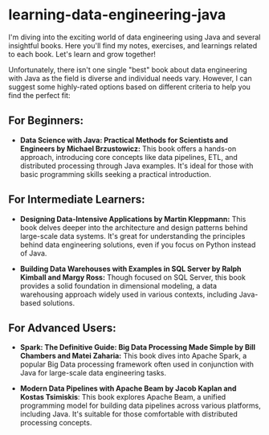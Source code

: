 # learning-data-engineering-java
I'm diving into the exciting world of data engineering using Java and several insightful books. Here you'll find my notes, exercises, and learnings related to each book. Let's learn and grow together!


Unfortunately, there isn't one single "best" book about data engineering with Java as the field is diverse and individual needs vary. However, I can suggest some highly-rated options based on different criteria to help you find the perfect fit:

## For Beginners:

* **Data Science with Java: Practical Methods for Scientists and Engineers by Michael Brzustowicz:**
  This book offers a hands-on approach, introducing core concepts like data pipelines, ETL, and distributed processing through Java examples. It's ideal for those with basic programming skills seeking a practical introduction.

## For Intermediate Learners:

* **Designing Data-Intensive Applications by Martin Kleppmann:**
  This book delves deeper into the architecture and design patterns behind large-scale data systems. It's great for understanding the principles behind data engineering solutions, even if you focus on Python instead of Java.

* **Building Data Warehouses with Examples in SQL Server by Ralph Kimball and Margy Ross:**
  Though focused on SQL Server, this book provides a solid foundation in dimensional modeling, a data warehousing approach widely used in various contexts, including Java-based solutions.

## For Advanced Users:

* **Spark: The Definitive Guide: Big Data Processing Made Simple by Bill Chambers and Matei Zaharia:**
  This book dives into Apache Spark, a popular Big Data processing framework often used in conjunction with Java for large-scale data engineering tasks.

* **Modern Data Pipelines with Apache Beam by Jacob Kaplan and Kostas Tsimiskis**:
  This book explores Apache Beam, a unified programming model for building data pipelines across various platforms, including Java. It's suitable for those comfortable with distributed processing concepts.
